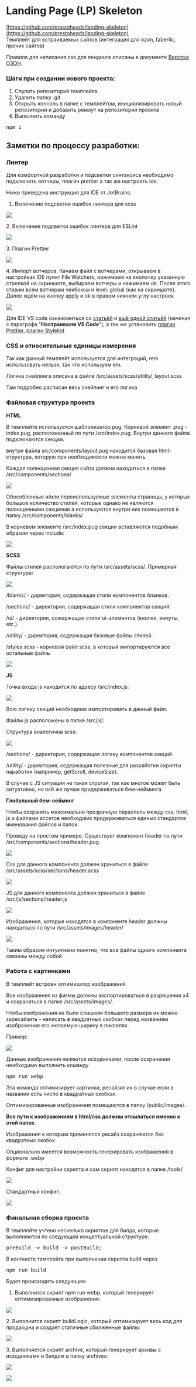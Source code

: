 # Landing Page (LP) Skeleton

[https://github.com/prestoheads/landing-skeleton](https://github.com/prestoheads/landing-skeleton)  
Темплейт для встраиваемых сайтов (интеграция для ozon, faberlic, прочих сайтов)

Правила для написания css для лендинга описаны в документе [Верстка ОЗОН](https://app.clickup.com/2550458/v/dc/2dunu-1779/2dunu-11061).



### Шаги при создании нового проекта:

1.  Спулить репозиторий темплейта.
2.  Удалить папку .git
3.  Открыть консоль в папке с темплейтом, инициализировать новый репозиторий и добавить ремоут на репозиторий проекта
4.  Выполнить команду

<pre data-block-id="block-caa07cda-fd93-4d55-a21e-84fa1725f332" data-language="plain">npm i</pre>



## Заметки по процессу разработки:



### Линтер

Для комфортной разработки и подсветки синтаксиса необходимо подключить вотчеры, плагин prettier а так же настроить ide.

Ниже приведена инструкция для IDE от JetBrains:

1.  Включение подсветки ошибок линтера для scss

![](https://t2550458.p.clickup-attachments.com/t2550458/7d3f2d80-e3f9-4a29-90cb-31271ee15ae7/image.png)

2\. Включение подсветки ошибок линтера для ESLint

![](https://t2550458.p.clickup-attachments.com/t2550458/ff10b6a9-1be6-4fd3-8678-fb11611e135c/image.png)

3\. Плагин Prettier

![](https://t2550458.p.clickup-attachments.com/t2550458/149f7363-db19-4f1b-832a-3f1abdd43ba9/image.png)

4\. Импорт вотчеров. Качаем файл с вотчерами, открываем в настройках IDE пункт File Watchers, нажимаем на кнопочку указанную стрелкой на скриншоте, выбираем вотчеры и нажимаем ok. После этого ставим всем вотчерам чекбоксы и level: global (как на скриншоте). Далее ждём на кнопку apply и ok в правом нижнем углу настроек

![](https://t2550458.p.clickup-attachments.com/t2550458/abfde66a-7e44-4efb-b822-c38c96133ecf/image.png)

Для IDE VS code ознакомиться со [статьёй](https://www.digitalocean.com/community/tutorials/workflow-auto-eslinting) и [ещё одной статьёй](https://bzvyagintsev.ru/blog/stylelint/) (начиная с параграфа "**Настраиваем VS Code**"), а так же установить [плагин Prettier](https://marketplace.visualstudio.com/items?itemName=esbenp.prettier-vscode), [плагин Stylelint](https://marketplace.visualstudio.com/items?itemName=stylelint.vscode-stylelint)



### CSS и относительные единицы измерения

Так как данный темплейт используется для интеграций, rem использовать нельзя, так что используем em.

Логика скейлинга описана в файле /src/assets/scss/utility/_layout.scss

Там подробно расписан весь скейлинг и его логика



### Файловая структура проекта

**HTML**

В темплейте используется шаблонизатор pug. Корневой элемент .pug - index.pug, расположенный по пути /src/index.pug. Внутри данного файла подключаются секции.

внутри файла src/components/layout.pug находится базовая html-структура, которую при необходимости можно менять

Каждая полноценная секция сайта должна находиться в папке /src/components/sections/

![](https://t2550458.p.clickup-attachments.com/t2550458/1821ca6e-38de-4b8e-8439-b21d279ed8b8/image.png)

Обособленные и/или переиспользуемые элементы страницы, у которых большое количество стилей, которые однако не являются полноценными секциями а используются внутри них помещаются в папку /src/components/blanks/

В корневом элементе /src/index.pug секции вставляются подобным образом через include:

![](https://t2550458.p.clickup-attachments.com/t2550458/8ffaea01-d3a4-4616-83eb-ac98404297a9/image.png)

**SCSS**

Файлы стилей распологаются по пути /src/assets/scss/. Примерная структура:

![](https://t2550458.p.clickup-attachments.com/t2550458/b22b7265-719b-485c-a210-bc604c5dd292/image.png)

/blanks/ - директория, содержащая стили компонентов бланков.

/sections/ - директория, содержащая стили компонентов секций.

/ui/ - директория, сожержащая стили ui-элементов (кнопки, инпуты, etc.).

/utility/ - директория, содержащая базовые файлы стилей.

/styles.scss - корневой файл scss, в который импортируются все остальные файлы

![](https://t2550458.p.clickup-attachments.com/t2550458/7a4ff31c-abe0-4f57-9140-274c1059d830/image.png)

**JS**

Точка входа js находится по адресу /src/index.js:

![](https://t2550458.p.clickup-attachments.com/t2550458/c72fd563-89c0-4592-a6b2-433e739cf542/image.png)

Всю логику секций необходимо импортировать в данный файл.

Файлы js расположены в папке /src/js/.

Структура аналогична scss:

![](https://t2550458.p.clickup-attachments.com/t2550458/27e02a0b-0941-41c7-9af3-27113180251f/image.png)

/sections/ - директория, содержащая логику компонентов секций.

/utility/ - директория, содержащая полезные для разработки скрипты наработки (например, getScroll, deviceSize).

В случае с JS ситуация не такая строгая, так как многое может быть ситуативно, но всё же лучше придерживаться бем-нейминга

**Глобальный бем-нейминг**

Чтобы сохранять максимально прозрачную параллель между css, html, js и файлами ассетов необходимо придерживаться единых стандартов именования файлов и папок.

Проведу на простом примере. Существует компонент header по пути /src/components/sections/header.pug.

![](https://t2550458.p.clickup-attachments.com/t2550458/aa6ce22e-68c1-49e3-80c6-bf3a6b7c99b9/image.png)

Css для данного компонента должен храниться в файле /src/assets/scss/sections/header.scss

![](https://t2550458.p.clickup-attachments.com/t2550458/018c2b29-e32a-4afb-bedf-60e060335f37/image.png)

JS для данного компонента должен храниться в файле /src/js/sections/header.js

![](https://t2550458.p.clickup-attachments.com/t2550458/8b1b274d-c19d-4512-8387-6704a011271b/image.png)

Изображения, которые находятся в компоненте header должны находиться по пути /src/assets/images/header/

![](https://t2550458.p.clickup-attachments.com/t2550458/46763135-e23e-45c8-a7e3-884126fdb4b0/image.png)

Таким образом интуитивно понятно, что все файлы одного компонента связаны между собой.



### Работа с картинками

В темплейт встроен оптимизатор изображений.

Все изображения из фигмы должны экспортироваться в разрешении х4 и сохраняться в папке /src/assets/images/.

Чтобы изображения не были слишком большого размера их можно заресайзить - написать в квадратных скобках перед названием изображения его желаемую ширину в пикселях.

Пример:

![](https://t2550458.p.clickup-attachments.com/t2550458/f967ed2f-0cb3-40af-ba56-f85664b5ac55/image.png)

Данные изображения являются исходниками, после сохранения необходимо выполнить команду

<pre data-block-id="block-32aee580-2ed4-40a2-a18f-1a129cfd9132" data-language="plain">npm run webp</pre>

Эта команда оптимизирует картинки, ресайзит их в случае если в названии есть число в квадратных скобках.

Оптимизированные изображения помещаются в папку /public/images/.

**Все пути к изображениям в html/css должны отсылаться именно к этой папке**.

Изображения к которым применялся ресайз сохраняются без квадратных скобок

Опционально имеется возможность генерировать изображения в формате .webp

Конфиг для настройки скрипта и сам скрипт находятся в папке /tools/

![](https://t2550458.p.clickup-attachments.com/t2550458/f6ca1eab-8ec1-4a01-9bf2-d557f5198147/image.png)

Стандартный конфиг:

![](https://t2550458.p.clickup-attachments.com/t2550458/35395482-7bbd-46d5-a9e8-0ff826fef229/image.png)



### Финальная сборка проекта

В темплейте учтено несколько скриптов для билда, которые выполняются по следующей концептуальной структуре:

<pre data-block-id="block-a51d5317-5171-47ee-a3e8-fa420ca93b36">preBuild -> build -> postBuild;</pre>

В контексте темплейта при выполнении скрипта build через

<pre data-block-id="block-32a3aeb9-5cd2-45e0-b1c0-3cea48f098dc" data-language="plain">npm run build</pre>

Будет происходить следующее:

1.  Выполнится скрипт npm run webp, который генерирует оптимизированные изображения:

![](https://t2550458.p.clickup-attachments.com/t2550458/bde5bd03-319a-4318-b9be-a8d0d134f0a1/image.png)

2\. Выполнится скрипт buildLogic, который оптимизирует весь код для продакшна и создаёт статичные сбилженные файлы:

![](https://t2550458.p.clickup-attachments.com/t2550458/d249fc75-6410-4ce9-9eb9-1e19ca8562fc/image.png)

3\. Выполняется скрипт archive, который генерирует архивы с исходниками и билдом в папку archives:

![](https://t2550458.p.clickup-attachments.com/t2550458/c3a9a948-b1de-4bb2-9828-ad8bc1e38bb4/image.png)

![](https://t2550458.p.clickup-attachments.com/t2550458/4b480859-44e8-41bd-ae83-7b4983d45526/image.png)
